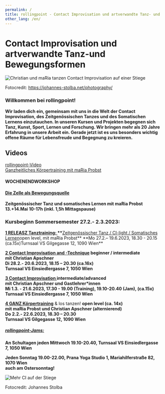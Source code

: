 ```yaml
---
permalink: /
title: rollingpoint - Contact Improvisation und artverwandte Tanz- und Bewegungsformen
other_lang: /en/
---
```

# Contact Improvisation und artverwandte Tanz-und Bewegungsformen

![Christian und maRia tanzen Contact Improvisation auf einer Stiege](/assets/uploads/dsc_1901_klein.jpg "Contact Improvisation")

Fotocredit: https://johannes-stolba.net/photography/

### Willkommen bei rollingpoint!

**Wir laden dich ein, gemeinsam mit uns in die Welt der Contact Improvisation, des Zeitgenössischen Tanzes und des Somatischen Lernens einzutauchen. In unseren Kursen und Projekten begegnen sich Tanz, Kunst, Sport, Lernen und Forschung. Wir bringen mehr als 20 Jahre Erfahrung in unsere Arbeit ein. Gerade jetzt ist es uns besonders wichtig offene Räume für Lebensfreude und Begegnung zu kreieren.**

## Videos

<div class="imglink"><a target="_blank" href="https://www.youtube.com/embed/kp3DqzN1Ldo"><img src="/assets/uploads/video_vorschau_rollingpoint.png" alt="" /><div>rollingpoint-Video</div></a></div>

<div class="imglink"><a target="_blank" href="https://www.youtube.com/embed/6A5otnVZAg4"><img src="/assets/uploads/video_vorschau_maria.png" alt="" /><div>Ganzheitliches Körpertraining mit maRia Probst</div></a></div>

#### WOCHENENDWORKSHOP

#### [Die Zelle als Bewegungsquelle](/workshops#liquid)

**Zeitgenössischer Tanz und somatisches Lernen mit maRia Probst 13.+14.Mai 10-17h (inkl. 1,5h Mittagspause)**

### **Kursbeginn Sommersemester 27.2.- 2.3.2023:**

**[1 RELEASZ Tanztraining: ](/kurse#mo)\*\***[Zeitgenössischer Tanz / CI-light / Somatisches Lernen](/kurse#mo)open level, mit maRia Probst\*\* \*\*Mo 27.2.– 19.6.2023, 18.30 - 20.15 (ca.15x)Turnsaal VS Gilgegasse 12, 1090 Wien\*\*

**[2 Contact Improvisation and -Technique](/kurse#di) beginner / intermediate\
mit Christian Apschner\
Di 28.2.- 20.6.2023, 18.15 – 20.30 (ca.16x)**\
**Turnsaal VS Einsiedlergasse 7, 1050 Wien**

**[3 Contact Improvisation ](/kurse#mi) intermediate/advanced**\
**mit Christian Apschner und Gastlehrer*innen**\
**Mi 1.3. - 21.6.2023, 17.30 - 19.00 (Training), 19.10-20.40 (Jam),  (ca.15x)**\
**Turnsaal VS Einsiedlergasse 7, 1050 Wien**

**[4 GANZ Körpertraining](/kurse#do)** & los tanzen!  **open level (ca. 14x)**\
**mit maRia Probst und Christian Apschner (alternierend)**\
**Do 2.2.- 22.6.2023, 18.30 – 20.30**\
**Turnsaal VS Gilgegasse 12, 1090 Wien**

##### **[rollingpoint-Jams:](/jams)**

**An Schultagen jeden Mittwoch 19.10-20.40, Turnsaal VS Einsiedlergasse 7, 1050 Wien**

**Jeden Sonntag 19.00-22.00, Prana Yoga Studio 1, Mariahilferstraße 82, 1070 Wien**\
**auch am Ostersonntag!**

![Mehr CI auf der Stiege](/assets/uploads/dsc_1941a.jpg "Mehr CI auf der Stiege")

Fotocredit: Johannes Stolba